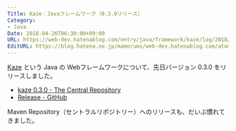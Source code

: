 ```yaml
---
Title: Kaze：Javaフレームワーク（0.3.0リリース）
Category:
- Java
Date: 2018-04-26T06:30:00+09:00
URL: https://web-dev.hatenablog.com/entry/java/framework/kaze/log/2018/0426
EditURL: https://blog.hatena.ne.jp/mamorums/web-dev.hatenablog.com/atom/entry/17391345971637595082
---
```


[Kaze](https://github.com/mamorum/kaze) という Java の Webフレームワークについて、先日バージョン 0.3.0 をリリースしました。

- [kaze 0.3.0 - The Central Repository](https://search.maven.org/#artifactdetails%7Ccom.github.mamorum%7Ckaze%7C0.3.0%7Cjar)
- [Release - GitHub](https://github.com/mamorum/kaze/releases/tag/v0.3.0)

Maven Repository（セントラルリポジトリー）へのリリースも、だいぶ慣れてきました。

